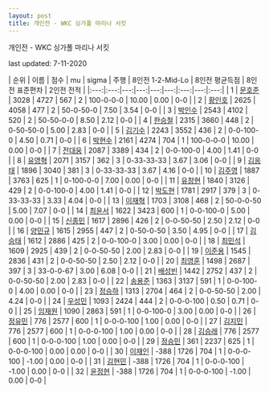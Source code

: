 ```yaml
---
layout: post
title: 개인전 - WKC 싱가폴 마리나 서킷
---
```



개인전 - WKC 싱가폴 마리나 서킷


last updated: 7-11-2020

| 순위 | 이름 | 점수 | mu | sigma | 주행 | 8인전 1-2-Mid-Lo | 8인전 평균득점 | 8인전 표준편차 | 2인전 전적 |
|:---:|:---:|---:|---:|---:|---:|:---:|---:|:---:|
| 1 | [문호준](../munhojun) | 3028 | 4727 | 567 | 2 | 100-0-0-0 | 10.00 | 0.00 | 0-0 |
| 2 | [황인호](../hwanginho) | 2625 | 4058 | 477 | 2 | 50-0-50-0 | 7.50 | 3.54 | 0-0 |
| 3 | [박인수](../bakinsu) | 2543 | 4102 | 520 | 2 | 50-50-0-0 | 8.50 | 2.12 | 0-0 |
| 4 | [한승철](../hanseungcheol) | 2315 | 3660 | 448 | 2 | 0-50-50-0 | 5.00 | 2.83 | 0-0 |
| 5 | [김기수](../gimgisu) | 2243 | 3552 | 436 | 2 | 0-0-100-0 | 4.50 | 0.71 | 0-0 |
| 6 | [박현수](../bakhyeonsu) | 2161 | 4274 | 704 | 1 | 100-0-0-0 | 10.00 | 0.00 | 0-0 |
| 7 | [전대웅](../jeondaewoong) | 2087 | 3389 | 434 | 2 | 0-0-100-0 | 4.00 | 1.41 | 0-0 |
| 8 | [유영혁](../yuyeonghyeok) | 2071 | 3157 | 362 | 3 | 0-33-33-33 | 3.67 | 3.06 | 0-0 |
| 9 | [김응태](../gimeungtae) | 1896 | 3040 | 381 | 3 | 0-33-33-33 | 3.67 | 4.16 | 0-0 |
| 10 | [김주영](../gimjuyeong) | 1887 | 3763 | 625 | 1 | 0-100-0-0 | 7.00 | 0.00 | 0-0 |
| 11 | [유창현](../yuchanghyeon) | 1840 | 3126 | 429 | 2 | 0-0-100-0 | 4.00 | 1.41 | 0-0 |
| 12 | [박도현](../bakdohyeon) | 1781 | 2917 | 379 | 3 | 0-33-33-33 | 3.33 | 4.04 | 0-0 |
| 13 | [이재혁](../ijaehyeok) | 1703 | 3108 | 468 | 2 | 50-0-0-50 | 5.00 | 7.07 | 0-0 |
| 14 | [최윤서](../choiyunseo) | 1622 | 3423 | 600 | 1 | 0-0-100-0 | 5.00 | 0.00 | 0-0 |
| 15 | [신종민](../shinjongmin) | 1617 | 2896 | 426 | 2 | 0-0-50-50 | 2.50 | 2.12 | 0-0 |
| 16 | [양민규](../yangmingyu) | 1615 | 2955 | 447 | 2 | 0-50-0-50 | 3.50 | 4.95 | 0-0 |
| 17 | [김승태](../gimseungtae) | 1612 | 2886 | 425 | 2 | 0-0-100-0 | 3.00 | 0.00 | 0-0 |
| 18 | [최민석](../choiminseok) | 1609 | 2925 | 439 | 2 | 0-0-50-50 | 2.00 | 2.83 | 0-0 |
| 19 | [이준용](../ijunyong) | 1545 | 2836 | 431 | 2 | 0-0-50-50 | 2.50 | 2.12 | 0-0 |
| 20 | [최영훈](../choiyeonghun) | 1498 | 2687 | 397 | 3 | 33-0-0-67 | 3.00 | 6.08 | 0-0 |
| 21 | [배성빈](../baeseongbin) | 1442 | 2752 | 437 | 2 | 0-0-50-50 | 2.00 | 2.83 | 0-0 |
| 22 | [송용준](../songyongjun) | 1363 | 3137 | 591 | 1 | 0-0-100-0 | 4.00 | 0.00 | 0-0 |
| 23 | [정승하](../jeongseungha) | 1313 | 2704 | 464 | 2 | 0-0-50-50 | 2.00 | 4.24 | 0-0 |
| 24 | [우성민](../useongmin) | 1093 | 2424 | 444 | 2 | 0-0-0-100 | 0.50 | 0.71 | 0-0 |
| 25 | [임재원](../imjaewon) | 1090 | 2863 | 591 | 1 | 0-0-100-0 | 3.00 | 0.00 | 0-0 |
| 26 | [정유민](../jeongyumin) | 776 | 2577 | 600 | 1 | 0-0-0-100 | 1.00 | 0.00 | 0-0 |
| 27 | [김지민](../gimjimin) | 776 | 2577 | 600 | 1 | 0-0-0-100 | 1.00 | 0.00 | 0-0 |
| 28 | [김승래](../gimseungrae) | 776 | 2577 | 600 | 1 | 0-0-0-100 | 1.00 | 0.00 | 0-0 |
| 29 | [정승민](../jeongseungmin) | 361 | 2237 | 625 | 1 | 0-0-0-100 | 0.00 | 0.00 | 0-0 |
| 30 | [이재인](../ijaein) | -388 | 1726 | 704 | 1 | 0-0-0-100 | -1.00 | 0.00 | 0-0 |
| 31 | [김현민](../gimhyunmin) | -388 | 1726 | 704 | 1 | 0-0-0-100 | -1.00 | 0.00 | 0-0 |
| 32 | [윤정현](../yunjeonghyeon) | -388 | 1726 | 704 | 1 | 0-0-0-100 | -1.00 | 0.00 | 0-0 |
